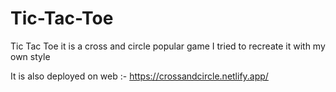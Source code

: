# Tic-Tac-Toe

Tic Tac Toe it is a cross and circle popular game I tried to recreate it with my own style

It is also deployed on web :- https://crossandcircle.netlify.app/
